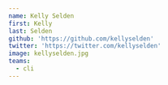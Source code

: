 ```yaml
---
name: Kelly Selden
first: Kelly
last: Selden
github: 'https://github.com/kellyselden'
twitter: 'https://twitter.com/kellyselden'
image: kellyselden.jpg
teams:
  - cli
---
```

